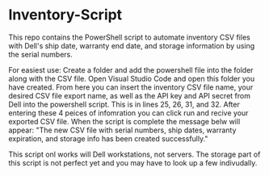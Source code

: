 # Inventory-Script
This repo contains the PowerShell script to automate inventory CSV files with Dell's ship date, warranty end date, and storage information by using the serial numbers.

For easiest use: Create a folder and add the powershell file into the folder along with the CSV file. 
Open Visual Studio Code and open this folder you have created. 
From here you can insert the inventory CSV file name, your desired CSV file export name, as well as the API key and API secret from Dell into the powershell script.
This is in lines 25, 26, 31, and 32. 
After entering these 4 peices of infomration you can click run and recive your exported CSV file. 
When the script is complete the message belw will appear:
"The new CSV file with serial numbers, ship dates, warranty expiration, and storage info has been created successfully."

This script onl works will Dell workstations, not servers. The storage part of this script is not perfect yet and you may have to look up a few indivudally. 
